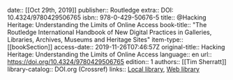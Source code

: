date:: [[Oct 29th, 2019]]
publisher:: Routledge
extra:: DOI: 10.4324/9780429506765
isbn:: 978-0-429-50676-5
title:: @Hacking Heritage: Understanding the Limits of Online Access
book-title:: "The Routledge International Handbook of New Digital Practices in Galleries, Libraries, Archives, Museums and Heritage Sites"
item-type:: [[bookSection]]
access-date:: 2019-11-26T07:46:57Z
original-title:: Hacking Heritage: Understanding the Limits of Online Access
language:: en
url:: https://doi.org/10.4324/9780429506765
edition:: 1
authors:: [[Tim Sherratt]]
library-catalog:: DOI.org (Crossref)
links:: [Local library](zotero://select/groups/2386895/items/VLMKYZ3V), [Web library](https://www.zotero.org/groups/2386895/items/VLMKYZ3V)
